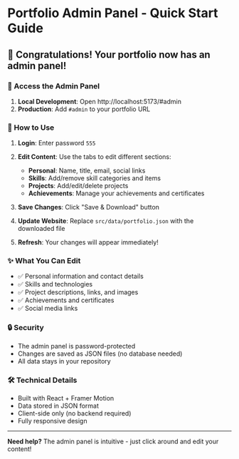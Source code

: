 # Portfolio Admin Panel - Quick Start Guide

## 🎉 Congratulations! Your portfolio now has an admin panel!

### 🔑 Access the Admin Panel

1. **Local Development**: Open http://localhost:5173/#admin
2. **Production**: Add `#admin` to your portfolio URL

### 🚀 How to Use

1. **Login**: Enter password `555`
2. **Edit Content**: Use the tabs to edit different sections:
   - **Personal**: Name, title, email, social links
   - **Skills**: Add/remove skill categories and items
   - **Projects**: Add/edit/delete projects
   - **Achievements**: Manage your achievements and certificates

3. **Save Changes**: Click "Save & Download" button
4. **Update Website**: Replace `src/data/portfolio.json` with the downloaded file
5. **Refresh**: Your changes will appear immediately!

### ✨ What You Can Edit

- ✅ Personal information and contact details
- ✅ Skills and technologies
- ✅ Project descriptions, links, and images
- ✅ Achievements and certificates
- ✅ Social media links

### 🔒 Security

- The admin panel is password-protected
- Changes are saved as JSON files (no database needed)
- All data stays in your repository

### 🛠️ Technical Details

- Built with React + Framer Motion
- Data stored in JSON format
- Client-side only (no backend required)
- Fully responsive design

---

**Need help?** The admin panel is intuitive - just click around and edit your content!
